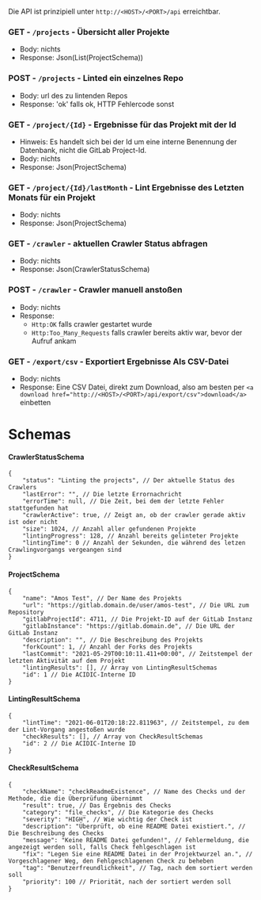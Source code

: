 Die API ist prinzipiell unter `http://<HOST>/<PORT>/api` erreichtbar.

### GET - `/projects` - Übersicht aller Projekte
* Body: nichts
* Response: Json(List(ProjectSchema))

### POST - `/projects` - Linted ein einzelnes Repo
* Body: url des zu lintenden Repos
* Response: 'ok' falls ok, HTTP Fehlercode sonst

### GET - `/project/{Id}` - Ergebnisse für das Projekt mit der Id
* Hinweis: Es handelt sich bei der Id um eine interne Benennung der Datenbank, nicht die GitLab Project-Id.
* Body: nichts
* Response: Json(ProjectSchema)

### GET - `/project/{Id}/lastMonth` - Lint Ergebnisse des Letzten Monats für ein Projekt
* Body: nichts
* Response: Json(ProjectSchema)

### GET - `/crawler` - aktuellen Crawler Status abfragen
* Body: nichts
* Response: Json(CrawlerStatusSchema)

### POST - `/crawler` - Crawler manuell anstoßen
* Body: nichts
* Response: 
  * `Http:OK` falls crawler gestartet wurde
  * `Http:Too_Many_Requests` falls crawler bereits aktiv war, bevor der Aufruf ankam

### GET - `/export/csv` - Exportiert Ergebnisse Als CSV-Datei
* Body: nichts
* Response: Eine CSV Datei, direkt zum Download, also am besten per `<a download href="http://<HOST>/<PORT>/api/export/csv">download</a>` einbetten


# Schemas
#### CrawlerStatusSchema
```jsonc
{
    "status": "Linting the projects", // Der aktuelle Status des Crawlers
    "lastError": "", // Die letzte Errornachricht
    "errorTime": null, // Die Zeit, bei dem der letzte Fehler stattgefunden hat
    "crawlerActive": true, // Zeigt an, ob der crawler gerade aktiv ist oder nicht
    "size": 1024, // Anzahl aller gefundenen Projekte
    "lintingProgress": 128, // Anzahl bereits gelinteter Projekte
    "lintingTime": 0 // Anzahl der Sekunden, die während des letzen Crawlingvorgangs vergeangen sind
}
```

#### ProjectSchema
```jsonc
{
    "name": "Amos Test", // Der Name des Projekts
    "url": "https://gitlab.domain.de/user/amos-test", // Die URL zum Repository
    "gitlabProjectId": 4711, // Die Projekt-ID auf der GitLab Instanz
    "gitlabInstance": "https://gitlab.domain.de", // Die URL der GitLab Instanz
    "description": "", // Die Beschreibung des Projekts
    "forkCount": 1, // Anzahl der Forks des Projekts
    "lastCommit": "2021-05-29T00:10:11.411+00:00", // Zeitstempel der letzten Aktivität auf dem Projekt
    "lintingResults": [], // Array von LintingResultSchemas
    "id": 1 // Die ACIDIC-Interne ID
}
```

#### LintingResultSchema
```jsonc
{
    "lintTime": "2021-06-01T20:18:22.811963", // Zeitstempel, zu dem der Lint-Vorgang angestoßen wurde
    "checkResults": [], // Array von CheckResultSchemas
    "id": 2 // Die ACIDIC-Interne ID
}
```

#### CheckResultSchema
```jsonc
{
    "checkName": "checkReadmeExistence", // Name des Checks und der Methode, die die Überprüfung übernimmt
    "result": true, // Das Ergebnis des Checks
    "category": "file_checks", // Die Kategorie des Checks
    "severity": "HIGH", // Wie wichtig der Check ist
    "description": "Überprüft, ob eine README Datei existiert.", // Die Beschreibung des Checks
    "message": "Keine README Datei gefunden!", // Fehlermeldung, die angezeigt werden soll, falls Check fehlgeschlagen ist
    "fix": "Legen Sie eine README Datei in der Projektwurzel an.", // Vorgeschlagener Weg, den Fehlgeschlagenen Check zu beheben 
    "tag": "Benutzerfreundlichkeit", // Tag, nach dem sortiert werden soll
    "priority": 100 // Priorität, nach der sortiert werden soll
}
```





